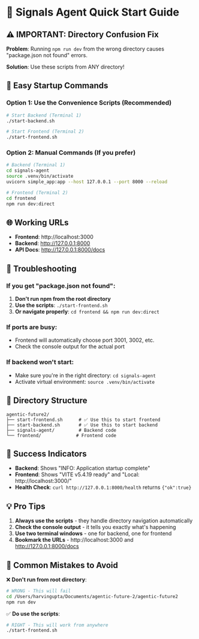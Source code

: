 # 🚀 Signals Agent Quick Start Guide

## ⚠️ **IMPORTANT: Directory Confusion Fix**

**Problem**: Running `npm run dev` from the wrong directory causes "package.json not found" errors.

**Solution**: Use these scripts from ANY directory!

## 🎯 **Easy Startup Commands**

### Option 1: Use the Convenience Scripts (Recommended)

```bash
# Start Backend (Terminal 1)
./start-backend.sh

# Start Frontend (Terminal 2)  
./start-frontend.sh
```

### Option 2: Manual Commands (If you prefer)

```bash
# Backend (Terminal 1)
cd signals-agent
source .venv/bin/activate
uvicorn simple_app:app --host 127.0.0.1 --port 8000 --reload

# Frontend (Terminal 2)
cd frontend
npm run dev:direct
```

## 🌐 **Working URLs**

- **Frontend**: http://localhost:3000
- **Backend**: http://127.0.0.1:8000
- **API Docs**: http://127.0.0.1:8000/docs

## 🔧 **Troubleshooting**

### If you get "package.json not found":
1. **Don't run npm from the root directory**
2. **Use the scripts**: `./start-frontend.sh`
3. **Or navigate properly**: `cd frontend && npm run dev:direct`

### If ports are busy:
- Frontend will automatically choose port 3001, 3002, etc.
- Check the console output for the actual port

### If backend won't start:
- Make sure you're in the right directory: `cd signals-agent`
- Activate virtual environment: `source .venv/bin/activate`

## 📁 **Directory Structure**

```
agentic-future2/
├── start-frontend.sh      # ✅ Use this to start frontend
├── start-backend.sh       # ✅ Use this to start backend
├── signals-agent/         # Backend code
└── frontend/             # Frontend code
```

## 🎉 **Success Indicators**

- **Backend**: Shows "INFO: Application startup complete"
- **Frontend**: Shows "VITE v5.4.19 ready" and "Local: http://localhost:3000/"
- **Health Check**: `curl http://127.0.0.1:8000/health` returns `{"ok":true}`

## 💡 **Pro Tips**

1. **Always use the scripts** - they handle directory navigation automatically
2. **Check the console output** - it tells you exactly what's happening
3. **Use two terminal windows** - one for backend, one for frontend
4. **Bookmark the URLs** - http://localhost:3000 and http://127.0.0.1:8000/docs

## 🚨 **Common Mistakes to Avoid**

❌ **Don't run from root directory**:
```bash
# WRONG - This will fail
cd /Users/harvingupta/Documents/agentic-future-2/agentic-future2
npm run dev
```

✅ **Do use the scripts**:
```bash
# RIGHT - This will work from anywhere
./start-frontend.sh
```
